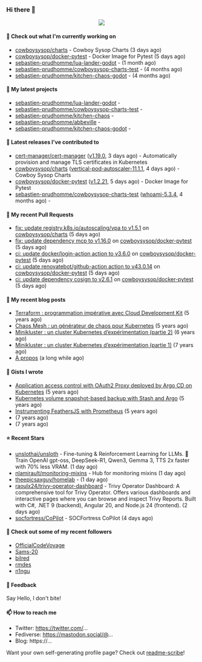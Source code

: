 ### Hi there 👋

<p align="center"><img src="https://github-readme-stats.vercel.app/api?username=sebastien-prudhomme&show_icons=true&locale=en"/></p>

#### 👷 Check out what I'm currently working on

- [cowboysysop/charts](https://github.com/cowboysysop/charts) - Cowboy Sysop Charts (3 days ago)
- [cowboysysop/docker-pytest](https://github.com/cowboysysop/docker-pytest) - Docker Image for Pytest (5 days ago)
- [sebastien-prudhomme/lua-lander-godot](https://github.com/sebastien-prudhomme/lua-lander-godot) -  (1 month ago)
- [sebastien-prudhomme/cowboysysop-charts-test](https://github.com/sebastien-prudhomme/cowboysysop-charts-test) -  (4 months ago)
- [sebastien-prudhomme/kitchen-chaos-godot](https://github.com/sebastien-prudhomme/kitchen-chaos-godot) -  (4 months ago)

#### 🌱 My latest projects

- [sebastien-prudhomme/lua-lander-godot](https://github.com/sebastien-prudhomme/lua-lander-godot) - 
- [sebastien-prudhomme/cowboysysop-charts-test](https://github.com/sebastien-prudhomme/cowboysysop-charts-test) - 
- [sebastien-prudhomme/kitchen-chaos](https://github.com/sebastien-prudhomme/kitchen-chaos) - 
- [sebastien-prudhomme/abbeville](https://github.com/sebastien-prudhomme/abbeville) - 
- [sebastien-prudhomme/kitchen-chaos-godot](https://github.com/sebastien-prudhomme/kitchen-chaos-godot) - 

#### 🔭 Latest releases I've contributed to

- [cert-manager/cert-manager](https://github.com/cert-manager/cert-manager) ([v1.19.0](https://github.com/cert-manager/cert-manager/releases/tag/v1.19.0), 3 days ago) - Automatically provision and manage TLS certificates in Kubernetes
- [cowboysysop/charts](https://github.com/cowboysysop/charts) ([vertical-pod-autoscaler-11.1.1](https://github.com/cowboysysop/charts/releases/tag/vertical-pod-autoscaler-11.1.1), 4 days ago) - Cowboy Sysop Charts
- [cowboysysop/docker-pytest](https://github.com/cowboysysop/docker-pytest) ([v1.2.21](https://github.com/cowboysysop/docker-pytest/releases/tag/v1.2.21), 5 days ago) - Docker Image for Pytest
- [sebastien-prudhomme/cowboysysop-charts-test](https://github.com/sebastien-prudhomme/cowboysysop-charts-test) ([whoami-5.3.4](https://github.com/sebastien-prudhomme/cowboysysop-charts-test/releases/tag/whoami-5.3.4), 4 months ago) - 

#### 🔨 My recent Pull Requests

- [fix: update registry.k8s.io/autoscaling/vpa to v1.5.1](https://github.com/cowboysysop/charts/pull/992) on [cowboysysop/charts](https://github.com/cowboysysop/charts) (5 days ago)
- [fix: update dependency mcp to v1.16.0](https://github.com/cowboysysop/docker-pytest/pull/582) on [cowboysysop/docker-pytest](https://github.com/cowboysysop/docker-pytest) (5 days ago)
- [ci: update docker/login-action action to v3.6.0](https://github.com/cowboysysop/docker-pytest/pull/581) on [cowboysysop/docker-pytest](https://github.com/cowboysysop/docker-pytest) (5 days ago)
- [ci: update renovatebot/github-action action to v43.0.14](https://github.com/cowboysysop/docker-pytest/pull/580) on [cowboysysop/docker-pytest](https://github.com/cowboysysop/docker-pytest) (5 days ago)
- [ci: update dependency cosign to v2.6.1](https://github.com/cowboysysop/docker-pytest/pull/579) on [cowboysysop/docker-pytest](https://github.com/cowboysysop/docker-pytest) (5 days ago)

#### 📜 My recent blog posts

- [Terraform : programmation impérative avec Cloud Development Kit](https://www.cowboysysop.com/post/terraform-programmation-imperative-avec-cloud-development-kit/) (5 years ago)
- [Chaos Mesh : un générateur de chaos pour Kubernetes](https://www.cowboysysop.com/post/chaos-mesh-un-generateur-de-chaos-pour-kubernetes/) (5 years ago)
- [Minikluster : un cluster Kubernetes d’expérimentation (partie 2)](https://www.cowboysysop.com/post/minikluster-un-cluster-kubernetes-d-experimentation-partie-2/) (6 years ago)
- [Minikluster : un cluster Kubernetes d’expérimentation (partie 1)](https://www.cowboysysop.com/post/minikluster-un-cluster-kubernetes-d-experimentation-partie-1/) (7 years ago)
- [À propos](https://www.cowboysysop.com/page/a-propos/) (a long while ago)

#### 📓 Gists I wrote

- [Application access control with OAuth2 Proxy deployed by Argo CD on Kubernetes](https://gist.github.com/c90af146c465305087d5f5a55990ca71) (5 years ago)
- [Kubernetes volume snapshot-based backup with Stash and Argo](https://gist.github.com/c53e870dc6b4987fefa4c36ea9f1187c) (5 years ago)
- [Instrumenting FeathersJS with Prometheus](https://gist.github.com/93ab307c8c03a9c5fdb1ff728f413855) (5 years ago)
- [](https://gist.github.com/9827398f4f792569e56351ac56e80b80) (7 years ago)
- [](https://gist.github.com/064f0ea019c9ff37b71ebc023c0a0c6b) (7 years ago)

#### ⭐ Recent Stars

- [unslothai/unsloth](https://github.com/unslothai/unsloth) - Fine-tuning &amp; Reinforcement Learning for LLMs. 🦥 Train OpenAI gpt-oss, DeepSeek-R1, Qwen3, Gemma 3, TTS 2x faster with 70% less VRAM. (1 day ago)
- [nlamirault/monitoring-mixins](https://github.com/nlamirault/monitoring-mixins) - Hub for monitoring mixins (1 day ago)
- [theepicsaxguy/homelab](https://github.com/theepicsaxguy/homelab) -  (1 day ago)
- [raoulx24/trivy-operator-dashboard](https://github.com/raoulx24/trivy-operator-dashboard) - Trivy Operator Dashboard: A comprehensive tool for Trivy Operator. Offers various dashboards and interactive pages where you can browse and inspect Trivy Reports. Built with C#, .NET 9 (backend), Angular 20, and Node.js 24 (frontend). (2 days ago)
- [socfortress/CoPilot](https://github.com/socfortress/CoPilot) - SOCFortress CoPilot (4 days ago)

#### 👯 Check out some of my recent followers

- [OfficialCodeVoyage](https://github.com/OfficialCodeVoyage)
- [Sams-20](https://github.com/Sams-20)
- [bilred](https://github.com/bilred)
- [rmdes](https://github.com/rmdes)
- [n1ngu](https://github.com/n1ngu)

#### 💬 Feedback

Say Hello, I don't bite!

#### 📫 How to reach me

- Twitter: https://twitter.com/...
- Fediverse: https://mastodon.social/@...
- Blog: https://...

Want your own self-generating profile page? Check out [readme-scribe](https://github.com/muesli/readme-scribe)!
